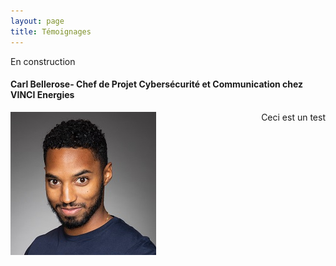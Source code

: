 ```yaml
---
layout: page
title: Témoignages
---
```

En construction

#### Carl Bellerose- Chef de Projet Cybersécurité et Communication chez VINCI Energies

<div style="float:left">
  <img  src="assets/img/Bellerose.JPG"/>
</div>
<div style="text-align:right">
 <p>Ceci est un test </p>
 </div>
            
<!--### Machin Truc
> témoignage de Machin Truc -->
